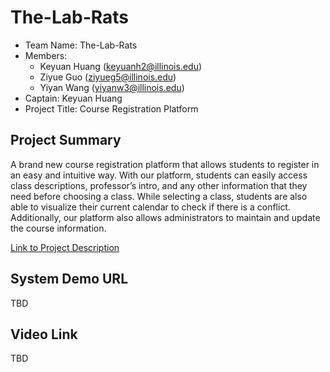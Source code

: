 # The-Lab-Rats


- Team Name: The-Lab-Rats
- Members:
   - Keyuan Huang (keyuanh2@illinois.edu)
   - Ziyue Guo (ziyueg5@illinois.edu)
   - Yiyan Wang (yiyanw3@illinois.edu)  
- Captain: Keyuan Huang
- Project Title: Course Registration Platform

## Project Summary

A brand new course registration platform that allows students to register in an easy and intuitive way. With our platform, students can easily access class descriptions, professor’s intro, and any other information that they need before choosing a class. While selecting a class, students are also able to visualize their current calendar to check if there is a conflict. Additionally, our platform also allows administrators to maintain and update the course information.

[Link to Project Description](https://github.com)

## System Demo URL

TBD

## Video Link

TBD
